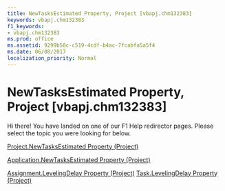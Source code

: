```yaml
---
title: NewTasksEstimated Property, Project [vbapj.chm132383]
keywords: vbapj.chm132383
f1_keywords:
- vbapj.chm132383
ms.prod: office
ms.assetid: 9299b58c-c519-4cdf-b4ac-7fcabfa5a5f4
ms.date: 06/08/2017
localization_priority: Normal
---
```



# NewTasksEstimated Property, Project [vbapj.chm132383]

Hi there! You have landed on one of our F1 Help redirector pages. Please select the topic you were looking for below.

[Project.NewTasksEstimated Property (Project)](http://msdn.microsoft.com/library/a0f6bc53-9eac-180c-eca8-72037a012d83%28Office.15%29.aspx)

[Application.NewTasksEstimated Property (Project)](http://msdn.microsoft.com/library/cb1fe0c1-7473-e163-104d-2302ffbc8325%28Office.15%29.aspx)

[Assignment.LevelingDelay Property (Project)](http://msdn.microsoft.com/library/b01087ec-9440-9288-3afe-6c0ed87e4a50%28Office.15%29.aspx)
[Task.LevelingDelay Property (Project)](http://msdn.microsoft.com/library/1fef1717-3a6d-b1c4-9350-c66db095539b%28Office.15%29.aspx)

